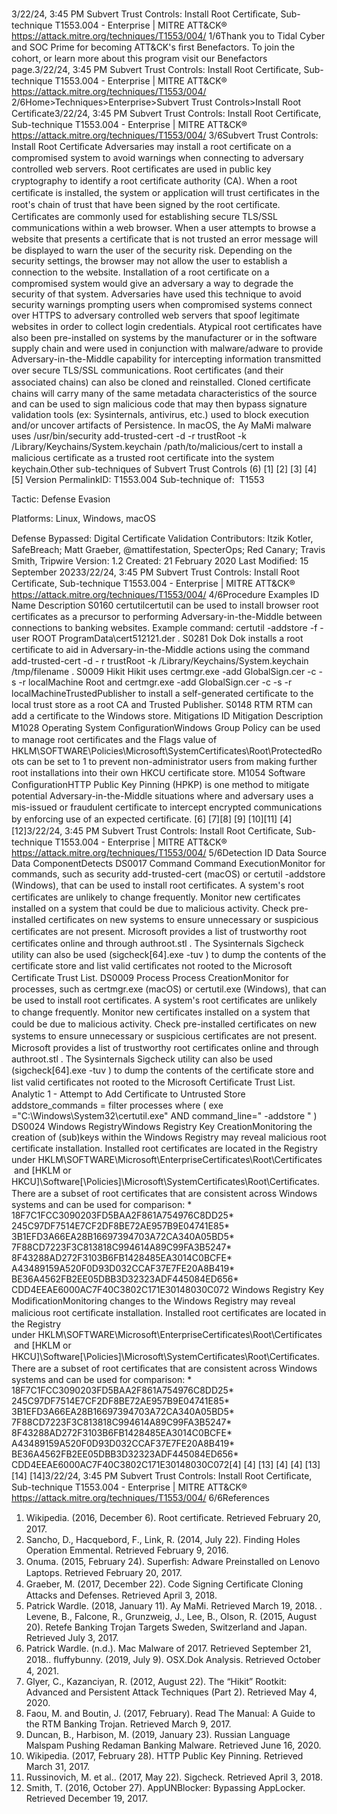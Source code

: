 3/22/24, 3:45 PM Subvert Trust Controls: Install Root Certiﬁcate, Sub-technique T1553.004 - Enterprise | MITRE ATT&CK®
https://attack.mitre.org/techniques/T1553/004/ 1/6Thank you to Tidal Cyber and SOC Prime for becoming ATT&CK's ﬁrst Benefactors. To join the cohort, or learn more about this program visit our
Benefactors page.3/22/24, 3:45 PM Subvert Trust Controls: Install Root Certiﬁcate, Sub-technique T1553.004 - Enterprise | MITRE ATT&CK®
https://attack.mitre.org/techniques/T1553/004/ 2/6Home>Techniques>Enterprise>Subvert Trust Controls>Install Root Certiﬁcate3/22/24, 3:45 PM Subvert Trust Controls: Install Root Certiﬁcate, Sub-technique T1553.004 - Enterprise | MITRE ATT&CK®
https://attack.mitre.org/techniques/T1553/004/ 3/6Subvert Trust Controls: Install Root Certiﬁcate
Adversaries may install a root certiﬁcate on a compromised system to avoid warnings when connecting to adversary controlled web servers.
Root certiﬁcates are used in public key cryptography to identify a root certiﬁcate authority (CA). When a root certiﬁcate is installed, the
system or application will trust certiﬁcates in the root's chain of trust that have been signed by the root certiﬁcate. Certiﬁcates are
commonly used for establishing secure TLS/SSL communications within a web browser. When a user attempts to browse a website that
presents a certiﬁcate that is not trusted an error message will be displayed to warn the user of the security risk. Depending on the security
settings, the browser may not allow the user to establish a connection to the website.
Installation of a root certiﬁcate on a compromised system would give an adversary a way to degrade the security of that system. Adversaries
have used this technique to avoid security warnings prompting users when compromised systems connect over HTTPS to adversary
controlled web servers that spoof legitimate websites in order to collect login credentials.
Atypical root certiﬁcates have also been pre-installed on systems by the manufacturer or in the software supply chain and were used in
conjunction with malware/adware to provide Adversary-in-the-Middle capability for intercepting information transmitted over secure
TLS/SSL communications.
Root certiﬁcates (and their associated chains) can also be cloned and reinstalled. Cloned certiﬁcate chains will carry many of the same
metadata characteristics of the source and can be used to sign malicious code that may then bypass signature validation tools (ex:
Sysinternals, antivirus, etc.) used to block execution and/or uncover artifacts of Persistence.
In macOS, the Ay MaMi malware uses /usr/bin/security add-trusted-cert -d -r trustRoot -k
/Library/Keychains/System.keychain /path/to/malicious/cert to install a malicious certiﬁcate as a trusted root certiﬁcate into the
system keychain.Other sub-techniques of Subvert Trust Controls (6)
[1]
[2]
[3]
[4]
[5]
Version PermalinkID: T1553.004
Sub-technique of:  T1553

Tactic: Defense Evasion

Platforms: Linux, Windows, macOS

Defense Bypassed: Digital Certiﬁcate Validation
Contributors: Itzik Kotler, SafeBreach; Matt Graeber, @mattifestation, SpecterOps; Red Canary; Travis Smith, Tripwire
Version: 1.2
Created: 21 February 2020
Last Modiﬁed: 15 September 20233/22/24, 3:45 PM Subvert Trust Controls: Install Root Certiﬁcate, Sub-technique T1553.004 - Enterprise | MITRE ATT&CK®
https://attack.mitre.org/techniques/T1553/004/ 4/6Procedure Examples
ID Name Description
S0160 certutilcertutil can be used to install browser root certiﬁcates as a precursor to performing Adversary-in-the-Middle between
connections to banking websites. Example command: certutil -addstore -f -user ROOT
ProgramData\cert512121.der .
S0281 Dok Dok installs a root certiﬁcate to aid in Adversary-in-the-Middle actions using the command add-trusted-cert -d -
r trustRoot -k /Library/Keychains/System.keychain /tmp/filename .
S0009 Hikit Hikit uses certmgr.exe -add GlobalSign.cer -c -s -r localMachine Root and certmgr.exe -add
GlobalSign.cer -c -s -r localMachineTrustedPublisher to install a self-generated certiﬁcate to the local trust
store as a root CA and Trusted Publisher.
S0148 RTM RTM can add a certiﬁcate to the Windows store.
Mitigations
ID Mitigation Description
M1028 Operating System
ConﬁgurationWindows Group Policy can be used to manage root certiﬁcates and the Flags value of
HKLM\SOFTWARE\Policies\Microsoft\SystemCertificates\Root\ProtectedRoots can be set to 1
to prevent non-administrator users from making further root installations into their own HKCU
certiﬁcate store. 
M1054 Software
ConﬁgurationHTTP Public Key Pinning (HPKP) is one method to mitigate potential Adversary-in-the-Middle situations
where and adversary uses a mis-issued or fraudulent certiﬁcate to intercept encrypted communications
by enforcing use of an expected certiﬁcate. [6]
[7][8]
[9]
[10][11]
[4]
[12]3/22/24, 3:45 PM Subvert Trust Controls: Install Root Certiﬁcate, Sub-technique T1553.004 - Enterprise | MITRE ATT&CK®
https://attack.mitre.org/techniques/T1553/004/ 5/6Detection
ID Data Source Data ComponentDetects
DS0017 Command Command
ExecutionMonitor for commands, such as security add-trusted-cert (macOS) or certutil
-addstore (Windows), that can be used to install root certiﬁcates. A system's root
certiﬁcates are unlikely to change frequently. Monitor new certiﬁcates installed on a
system that could be due to malicious activity. Check pre-installed certiﬁcates on new
systems to ensure unnecessary or suspicious certiﬁcates are not present. Microsoft
provides a list of trustworthy root certiﬁcates online and through authroot.stl . The
Sysinternals Sigcheck utility can also be used (sigcheck[64].exe -tuv ) to dump the
contents of the certiﬁcate store and list valid certiﬁcates not rooted to the Microsoft
Certiﬁcate Trust List. 
DS0009 Process Process
CreationMonitor for processes, such as certmgr.exe (macOS) or certutil.exe (Windows),
that can be used to install root certiﬁcates. A system's root certiﬁcates are unlikely to
change frequently. Monitor new certiﬁcates installed on a system that could be due to
malicious activity. Check pre-installed certiﬁcates on new systems to ensure
unnecessary or suspicious certiﬁcates are not present. Microsoft provides a list of
trustworthy root certiﬁcates online and through authroot.stl . The Sysinternals
Sigcheck utility can also be used (sigcheck[64].exe -tuv ) to dump the contents of
the certiﬁcate store and list valid certiﬁcates not rooted to the Microsoft Certiﬁcate Trust
List. 
Analytic 1 - Attempt to Add Certiﬁcate to Untrusted Store
addstore\_commands = filter processes where ( exe
="C:\Windows\System32\certutil.exe" AND command\_line=" -addstore " )
DS0024 Windows RegistryWindows
Registry Key
CreationMonitoring the creation of (sub)keys within the Windows Registry may reveal malicious
root certiﬁcate installation. Installed root certiﬁcates are located in the Registry
under HKLM\SOFTWARE\Microsoft\EnterpriseCertificates\Root\Certificates\
 and [HKLM or
HKCU]\Software[\Policies]\Microsoft\SystemCertiﬁcates\Root\Certiﬁcates\. There are
a subset of root certiﬁcates that are consistent across Windows systems and can be
used for comparison: \* 18F7C1FCC3090203FD5BAA2F861A754976C8DD25\*
245C97DF7514E7CF2DF8BE72AE957B9E04741E85\*
3B1EFD3A66EA28B16697394703A72CA340A05BD5\*
7F88CD7223F3C813818C994614A89C99FA3B5247\*
8F43288AD272F3103B6FB1428485EA3014C0BCFE\*
A43489159A520F0D93D032CCAF37E7FE20A8B419\*
BE36A4562FB2EE05DBB3D32323ADF445084ED656\*
CDD4EEAE6000AC7F40C3802C171E30148030C072
Windows
Registry Key
ModiﬁcationMonitoring changes to the Windows Registry may reveal malicious root certiﬁcate
installation. Installed root certiﬁcates are located in the Registry
under HKLM\SOFTWARE\Microsoft\EnterpriseCertificates\Root\Certificates\
 and [HKLM or
HKCU]\Software[\Policies]\Microsoft\SystemCertiﬁcates\Root\Certiﬁcates\. There are
a subset of root certiﬁcates that are consistent across Windows systems and can be
used for comparison: \* 18F7C1FCC3090203FD5BAA2F861A754976C8DD25\*
245C97DF7514E7CF2DF8BE72AE957B9E04741E85\*
3B1EFD3A66EA28B16697394703A72CA340A05BD5\*
7F88CD7223F3C813818C994614A89C99FA3B5247\*
8F43288AD272F3103B6FB1428485EA3014C0BCFE\*
A43489159A520F0D93D032CCAF37E7FE20A8B419\*
BE36A4562FB2EE05DBB3D32323ADF445084ED656\*
CDD4EEAE6000AC7F40C3802C171E30148030C072[4]
[4]
[13]
[4]
[4]
[13]
[14]
[14]3/22/24, 3:45 PM Subvert Trust Controls: Install Root Certiﬁcate, Sub-technique T1553.004 - Enterprise | MITRE ATT&CK®
https://attack.mitre.org/techniques/T1553/004/ 6/6References
1. Wikipedia. (2016, December 6). Root certiﬁcate. Retrieved
February 20, 2017.
2. Sancho, D., Hacquebord, F., Link, R. (2014, July 22). Finding
Holes Operation Emmental. Retrieved February 9, 2016.
3. Onuma. (2015, February 24). Superﬁsh: Adware Preinstalled
on Lenovo Laptops. Retrieved February 20, 2017.
4. Graeber, M. (2017, December 22). Code Signing Certiﬁcate
Cloning Attacks and Defenses. Retrieved April 3, 2018.
5. Patrick Wardle. (2018, January 11). Ay MaMi. Retrieved March
19, 2018.
. Levene, B., Falcone, R., Grunzweig, J., Lee, B., Olson, R. (2015,
August 20). Retefe Banking Trojan Targets Sweden,
Switzerland and Japan. Retrieved July 3, 2017.
7. Patrick Wardle. (n.d.). Mac Malware of 2017. Retrieved
September 21, 2018.. ﬂuffybunny. (2019, July 9). OSX.Dok Analysis. Retrieved
October 4, 2021.
9. Glyer, C., Kazanciyan, R. (2012, August 22). The “Hikit” Rootkit:
Advanced and Persistent Attack Techniques (Part 2). Retrieved
May 4, 2020.
10. Faou, M. and Boutin, J. (2017, February). Read The Manual: A
Guide to the RTM Banking Trojan. Retrieved March 9, 2017.
11. Duncan, B., Harbison, M. (2019, January 23). Russian
Language Malspam Pushing Redaman Banking Malware.
Retrieved June 16, 2020.
12. Wikipedia. (2017, February 28). HTTP Public Key Pinning.
Retrieved March 31, 2017.
13. Russinovich, M. et al.. (2017, May 22). Sigcheck. Retrieved
April 3, 2018.
14. Smith, T. (2016, October 27). AppUNBlocker: Bypassing
AppLocker. Retrieved December 19, 2017.